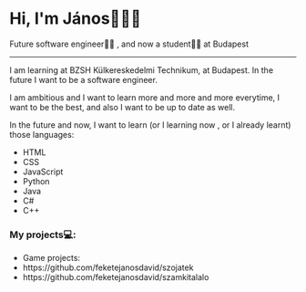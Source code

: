 <div>
	<h1>Hi, I'm János🙋🏻‍♂️</h1>
	<p>Future software engineer👨‍💻 , and now a student👨‍🎓 at Budapest</p>
</div>
<hr>
<div>
	<p>I am learning at BZSH Külkereskedelmi Technikum, at Budapest. In the future I want to be a software engineer.</p>
	<p>I am ambitious and I want to learn more and more and more everytime, I want to be the best, and also I want to be up to date as well.</p>
	<p>In the future and now, I want to learn (or I learning now , or I already learnt) those languages:</p>
	<ul>
		<li>HTML</li>
		<li>CSS</li>
		<li>JavaScript</li>
		<li>Python</li>
		<li>Java</li>
		<li>C#</li>
		<LI>C++</LI>
	</ul>
</div>

<h3>My projects💻:</h3>
<ul>
	<li>Game projects:</li>
	<li>https://github.com/feketejanosdavid/szojatek</li>
	<li>https://github.com/feketejanosdavid/szamkitalalo</li>
</ul>
